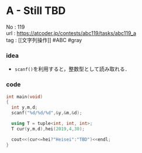 # A - Still TBD

No	: 119  
url	: https://atcoder.jp/contests/abc119/tasks/abc119_a  
tag	: [[文字列操作]]  #ABC #gray 

### idea
- `scanf()`を利用すると，整数型として読み取れる．

### code
```cpp
int main(void)
{
  int y,m,d;
  scanf("%d/%d/%d",&y,&m,&d);

  using T = tuple<int, int, int>;
  T cur(y,m,d),hei(2019,4,30);

  cout<<(cur<=hei?"Heisei":"TBD")<<endl;
}
```